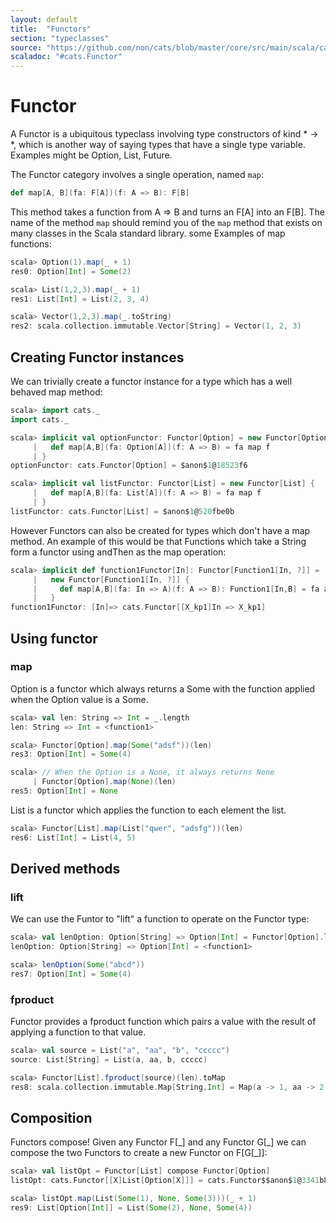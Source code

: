 ```yaml
---
layout: default
title:  "Functors"
section: "typeclasses"
source: "https://github.com/non/cats/blob/master/core/src/main/scala/cats/Functor.scala"
scaladoc: "#cats.Functor"
---
```

# Functor

A Functor is a ubiquitous typeclass involving type constructors of
kind * → *, which is another way of saying types that have a single
type variable. Examples might be Option, List, Future.

The Functor category involves a single operation, named `map`:

```scala
def map[A, B](fa: F[A])(f: A => B): F[B]
```

This method takes a function from A => B and turns an F[A] into an
F[B].  The name of the method `map` should remind you of the `map`
method that exists on many classes in the Scala standard library. some
Examples of map functions:

```scala
scala> Option(1).map(_ + 1)
res0: Option[Int] = Some(2)

scala> List(1,2,3).map(_ + 1)
res1: List[Int] = List(2, 3, 4)

scala> Vector(1,2,3).map(_.toString)
res2: scala.collection.immutable.Vector[String] = Vector(1, 2, 3)
```

## Creating Functor instances

We can trivially create a functor instance for a type which has a well
  behaved map method:

```scala
scala> import cats._
import cats._

scala> implicit val optionFunctor: Functor[Option] = new Functor[Option] {
     |   def map[A,B](fa: Option[A])(f: A => B) = fa map f
     | }
optionFunctor: cats.Functor[Option] = $anon$1@18523f6

scala> implicit val listFunctor: Functor[List] = new Functor[List] {
     |   def map[A,B](fa: List[A])(f: A => B) = fa map f
     | }
listFunctor: cats.Functor[List] = $anon$1@520fbe0b
```

However Functors can also be created for types which don't have a map
method. An example of this would be that Functions which take a String
form a functor using andThen as the map operation:

```scala
scala> implicit def function1Functor[In]: Functor[Function1[In, ?]] =
     |   new Functor[Function1[In, ?]] {
     |     def map[A,B](fa: In => A)(f: A => B): Function1[In,B] = fa andThen f
     |   }
function1Functor: [In]=> cats.Functor[[X_kp1]In => X_kp1]
```

## Using functor

### map

Option is a functor which always returns a Some with the function
applied when the Option value is a Some.

```scala
scala> val len: String => Int = _.length
len: String => Int = <function1>

scala> Functor[Option].map(Some("adsf"))(len)
res3: Option[Int] = Some(4)

scala> // When the Option is a None, it always returns None
     | Functor[Option].map(None)(len)
res5: Option[Int] = None
```

List is a functor which applies the function to each element the list.
```scala
scala> Functor[List].map(List("qwer", "adsfg"))(len)
res6: List[Int] = List(4, 5)
```

## Derived methods

### lift

 We can use the Funtor to "lift" a function to operate on the Functor type:

```scala
scala> val lenOption: Option[String] => Option[Int] = Functor[Option].lift(len)
lenOption: Option[String] => Option[Int] = <function1>

scala> lenOption(Some("abcd"))
res7: Option[Int] = Some(4)
```

### fproduct

Functor provides a fproduct function which pairs a value with the
result of applying a function to that value.

```scala
scala> val source = List("a", "aa", "b", "ccccc")
source: List[String] = List(a, aa, b, ccccc)

scala> Functor[List].fproduct(source)(len).toMap
res8: scala.collection.immutable.Map[String,Int] = Map(a -> 1, aa -> 2, b -> 1, ccccc -> 5)
```

## Composition

Functors compose! Given any Functor F[\_] and any Functor G[\_] we can
compose the two Functors to create a new Functor on F[G[\_]]:

```scala
scala> val listOpt = Functor[List] compose Functor[Option]
listOpt: cats.Functor[[X]List[Option[X]]] = cats.Functor$$anon$1@3341b85d

scala> listOpt.map(List(Some(1), None, Some(3)))(_ + 1)
res9: List[Option[Int]] = List(Some(2), None, Some(4))
```
